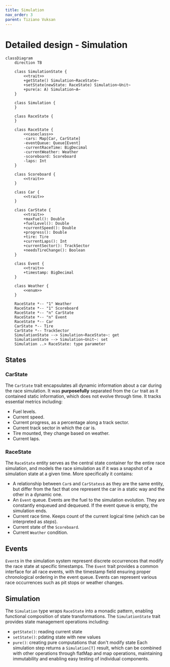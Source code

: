 ```yaml
---
title: Simulation
nav_order: 3
parent: Tiziano Vuksan
---
```


# Detailed design - Simulation

```mermaid
classDiagram
    direction TB

    class SimulationState {
        <<trait>>
        +getState() Simulation~RaceState~
        +setState(newState: RaceState) Simulation~Unit~
        +pure(a: A) Simulation~A~
    }

    class Simulation {
    }

    class RaceState {
    }

    class RaceState {
        <<caseclass>>
        -cars: Map[Car, CarState]
        -eventQueue: Queue[Event]
        -currentRaceTime: BigDecimal
        -currentWeather: Weather
        -scoreboard: Scoreboard
        -laps: Int
    }

    class Scoreboard {
        <<trait>>
    }

    class Car {
        <<trait>>
    }

    class CarState {
        <<trait>>
        +maxFuel(): Double
        +fuelLevel(): Double
        +currentSpeed(): Double
        +progress(): Double
        +tire: Tire
        +currentLaps(): Int
        +currentSector(): TrackSector
        +needsTireChange(): Boolean
    }

    class Event {
        <<trait>>
        +timestamp: BigDecimal
    }

    class Weather {
        <<enum>>
    }

    RaceState *-- "1" Weather
    RaceState *-- "1" Scoreboard
    RaceState *-- "n" CarState
    RaceState *-- "n" Event
    RaceState *-- Car
    CarState *-- Tire
    CarState *-- TrackSector
    SimulationState --> Simulation~RaceState~: get
    SimulationState --> Simulation~Unit~: set
    Simulation ..> RaceState: type parameter

```

## States

### CarState

The `CarState` trait encapsulates all dynamic information about a car during the race simulation.
It was **purposefully** separated from the `Car` trait as it contained static information, which does not evolve through time.
It tracks essential metrics including:

- Fuel levels.
- Current speed.
- Current progress, as a percentage along a track sector.
- Current track sector in which the car is.
- Tire mounted, they change based on weather.
- Current laps.

### RaceState

The `RaceState` entity serves as the central state container for the entire race simulation, and models the race
simulation
as if it was a snapshot of a simulation state at a given time.
More specifically it contains:

- A relationship between `Car`s and `CarStates`s as they are the same entity, but differ from the fact that one
  represent the car in a static way and the other in a dynamic one.
- An `Event` queue. Events are the fuel to the simulation evolution. They are constantly enqueued and dequeued. If the
  event queue is empty, the simulation ends.
- Current race time. Keeps count of the current logical time (which can be interpreted as _steps_).
- Current state of the `Scoreboard`.
- Current `Weather` condition.

## Events

`Event`s in the simulation system represent discrete occurrences that modify the race state at specific timestamps. The
`Event` trait provides a common interface for all race events, with the timestamp field ensuring proper chronological
ordering in the event queue. Events can represent various race occurrences such as pit stops or weather changes.

## Simulation

The `Simulation` type wraps `RaceState` into a monadic pattern, enabling functional composition of state
transformations. The `SimulationState` trait provides state management operations including:

- `getState()`: reading current state
- `setState()`: pdating state with new values
- `pure()`: creating pure computations that don't modify state
  Each simulation step returns a `Simulation[T]` result, which can be combined with other operations through flatMap and
  map operations,
  maintaining immutability and enabling easy testing of individual components.

